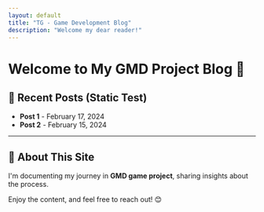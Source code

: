 ```yaml
---
layout: default
title: "TG - Game Development Blog"
description: "Welcome my dear reader!"
---
```



# Welcome to My GMD Project Blog 🚀
<!-- This is a simple Jekyll-powered blog hosted on **GitHub Pages**. -->

## 📌 Recent Posts (Static Test)
- **Post 1** - February 17, 2024
- **Post 2** - February 15, 2024

---

## 📖 About This Site
I'm documenting my journey in **GMD game project**, sharing insights about the process.

<!--
🌟 **Want to explore?** Check out:
- [Latest Articles](/blog)
- [About Me](/about)
- [Contact](/contact)
-->
Enjoy the content, and feel free to reach out! 😊
